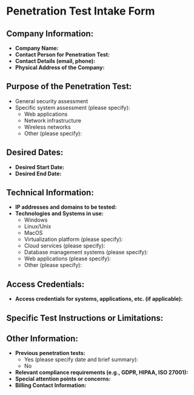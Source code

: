 # Penetration Test Intake Form

## Company Information:

- **Company Name:**
- **Contact Person for Penetration Test:**
- **Contact Details (email, phone):**
- **Physical Address of the Company:**

## Purpose of the Penetration Test:

- General security assessment
- Specific system assessment (please specify):
  - Web applications
  - Network infrastructure
  - Wireless networks
  - Other (please specify):

## Desired Dates:

- **Desired Start Date:** 
- **Desired End Date:** 

## Technical Information:

- **IP addresses and domains to be tested:**
- **Technologies and Systems in use:**
  - Windows
  - Linux/Unix
  - MacOS
  - Virtualization platform (please specify):
  - Cloud services (please specify):
  - Database management systems (please specify):
  - Web applications (please specify):
  - Other (please specify):

## Access Credentials:

- **Access credentials for systems, applications, etc. (if applicable):**

## Specific Test Instructions or Limitations:

## Other Information:

- **Previous penetration tests:**
  - Yes (please specify date and brief summary):
  - No
- **Relevant compliance requirements (e.g., GDPR, HIPAA, ISO 27001):**
- **Special attention points or concerns:**
- **Billing Contact Information:**
